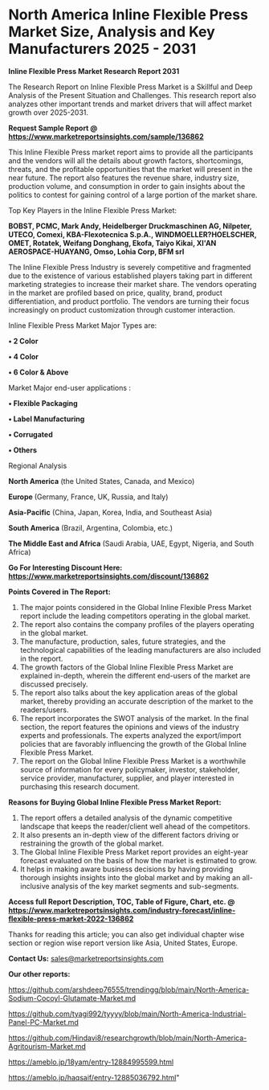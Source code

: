 # North America Inline Flexible Press Market Size, Analysis and Key Manufacturers 2025 - 2031

<strong>Inline Flexible Press Market Research Report 2031</strong>

The Research Report on Inline Flexible Press Market is a Skillful and Deep Analysis of the Present Situation and Challenges. This research report also analyzes other important trends and market drivers that will affect market growth over 2025-2031.

<strong>Request Sample Report @ <a href=https://www.marketreportsinsights.com/sample/136862>https://www.marketreportsinsights.com/sample/136862</a></strong>

This Inline Flexible Press market report aims to provide all the participants and the vendors will all the details about growth factors, shortcomings, threats, and the profitable opportunities that the market will present in the near future. The report also features the revenue share, industry size, production volume, and consumption in order to gain insights about the politics to contest for gaining control of a large portion of the market share.

Top Key Players in the Inline Flexible Press Market:

<strong>BOBST, PCMC, Mark Andy, Heidelberger Druckmaschinen AG, Nilpeter, UTECO, Comexi, KBA-Flexotecnica S.p.A., WINDMOELLER?HOELSCHER, OMET, Rotatek, Weifang Donghang, Ekofa, Taiyo Kikai, XI'AN AEROSPACE-HUAYANG, Omso, Lohia Corp, BFM srl</strong>

The Inline Flexible Press Industry is severely competitive and fragmented due to the existence of various established players taking part in different marketing strategies to increase their market share. The vendors operating in the market are profiled based on price, quality, brand, product differentiation, and product portfolio. The vendors are turning their focus increasingly on product customization through customer interaction.

Inline Flexible Press Market Major Types are:

<strong>• 2 Color

• 4 Color

• 6 Color & Above</strong>

Market Major end-user applications :

<strong>• Flexible Packaging

• Label Manufacturing

• Corrugated

• Others</strong>

Regional Analysis

</u><strong><b>North America</b></strong> (the United States, Canada, and Mexico)

<strong><b>Europe </b></strong>(Germany, France, UK, Russia, and Italy)

<strong><b>Asia-Pacific</b></strong> (China, Japan, Korea, India, and Southeast Asia)

<strong><b>South America</b></strong> (Brazil, Argentina, Colombia, etc.)

<strong><b>The Middle East and Africa</b></strong> (Saudi Arabia, UAE, Egypt, Nigeria, and South Africa)

<strong>Go For Interesting Discount Here: <a href=https://www.marketreportsinsights.com/discount/136862>https://www.marketreportsinsights.com/discount/136862</a></strong>

<strong>Points Covered in The Report:</strong>
<ol>
  <li>The major points considered in the Global Inline Flexible Press Market report include the leading competitors operating in the global market.</li>
  <li>The report also contains the company profiles of the players operating in the global market.</li>
  <li>The manufacture, production, sales, future strategies, and the technological capabilities of the leading manufacturers are also included in the report.</li>
  <li>The growth factors of the Global Inline Flexible Press Market are explained in-depth, wherein the different end-users of the market are discussed precisely.</li>
  <li>The report also talks about the key application areas of the global market, thereby providing an accurate description of the market to the readers/users.</li>
  <li>The report incorporates the SWOT analysis of the market. In the final section, the report features the opinions and views of the industry experts and professionals. The experts analyzed the export/import policies that are favorably influencing the growth of the Global Inline Flexible Press Market.</li>
  <li>The report on the Global Inline Flexible Press Market is a worthwhile source of information for every policymaker, investor, stakeholder, service provider, manufacturer, supplier, and player interested in purchasing this research document.</li>
</ol>
<strong>Reasons for Buying Global Inline Flexible Press Market Report:</strong>

<ol>
  <li>The report offers a detailed analysis of the dynamic competitive landscape that keeps the reader/client well ahead of the competitors.</li>
  <li>It also presents an in-depth view of the different factors driving or restraining the growth of the global market.</li>
  <li>The Global Inline Flexible Press Market report provides an eight-year forecast evaluated on the basis of how the market is estimated to grow.</li>
  <li>It helps in making aware business decisions by having providing thorough insights insights into the global market and by making an all-inclusive analysis of the key market segments and sub-segments.</li>
</ol>
<strong>Access full Report Description, TOC, Table of Figure, Chart, etc. @ <a href=https://www.marketreportsinsights.com/industry-forecast/inline-flexible-press-market-2022-136862>https://www.marketreportsinsights.com/industry-forecast/inline-flexible-press-market-2022-136862</a></strong>


Thanks for reading this article; you can also get individual chapter wise section or region wise report version like Asia, United States, Europe.

<strong>Contact Us:</strong>
sales@marketreportsinsights.com

<strong>Our other reports:</strong>

<a href=https://github.com/arshdeep76555/trendingg/blob/main/North-America-Sodium-Cocoyl-Glutamate-Market.md>https://github.com/arshdeep76555/trendingg/blob/main/North-America-Sodium-Cocoyl-Glutamate-Market.md</a>

<a href=https://github.com/tyagi992/tyyyy/blob/main/North-America-Industrial-Panel-PC-Market.md>https://github.com/tyagi992/tyyyy/blob/main/North-America-Industrial-Panel-PC-Market.md</a>

<a href=https://github.com/Hindavi8/researchgrowth/blob/main/North-America-Agritourism-Market.md>https://github.com/Hindavi8/researchgrowth/blob/main/North-America-Agritourism-Market.md</a>

<a href=https://ameblo.jp/18yam/entry-12884995599.html>https://ameblo.jp/18yam/entry-12884995599.html</a>

<a href=https://ameblo.jp/haqsaif/entry-12885036792.html>https://ameblo.jp/haqsaif/entry-12885036792.html</a>"
